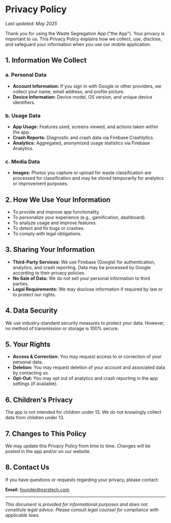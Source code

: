 # Privacy Policy

_Last updated: May 2025_

Thank you for using the Waste Segregation App ("the App"). Your privacy is important to us. This Privacy Policy explains how we collect, use, disclose, and safeguard your information when you use our mobile application.

## 1. Information We Collect

### a. Personal Data
- **Account Information:** If you sign in with Google or other providers, we collect your name, email address, and profile picture.
- **Device Information:** Device model, OS version, and unique device identifiers.

### b. Usage Data
- **App Usage:** Features used, screens viewed, and actions taken within the app.
- **Crash Reports:** Diagnostic and crash data via Firebase Crashlytics.
- **Analytics:** Aggregated, anonymized usage statistics via Firebase Analytics.

### c. Media Data
- **Images:** Photos you capture or upload for waste classification are processed for classification and may be stored temporarily for analytics or improvement purposes.

## 2. How We Use Your Information
- To provide and improve app functionality.
- To personalize your experience (e.g., gamification, dashboard).
- To analyze usage and improve features.
- To detect and fix bugs or crashes.
- To comply with legal obligations.

## 3. Sharing Your Information
- **Third-Party Services:** We use Firebase (Google) for authentication, analytics, and crash reporting. Data may be processed by Google according to their privacy policies.
- **No Sale of Data:** We do not sell your personal information to third parties.
- **Legal Requirements:** We may disclose information if required by law or to protect our rights.

## 4. Data Security
We use industry-standard security measures to protect your data. However, no method of transmission or storage is 100% secure.

## 5. Your Rights
- **Access & Correction:** You may request access to or correction of your personal data.
- **Deletion:** You may request deletion of your account and associated data by contacting us.
- **Opt-Out:** You may opt out of analytics and crash reporting in the app settings (if available).

## 6. Children's Privacy
The app is not intended for children under 13. We do not knowingly collect data from children under 13.

## 7. Changes to This Policy
We may update this Privacy Policy from time to time. Changes will be posted in the app and/or on our website.

## 8. Contact Us
If you have questions or requests regarding your privacy, please contact:

**Email:** founder@psrstech.com

---

_This document is provided for informational purposes and does not constitute legal advice. Please consult legal counsel for compliance with applicable laws._
